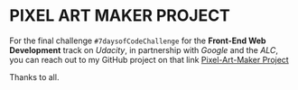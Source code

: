 # PIXEL ART MAKER PROJECT

For the final challenge `#7daysofCodeChallenge` for the **Front-End Web Development** track on _Udacity_, in 
partnership with _Google_ and the _ALC_, you can reach out to my GitHub project on that link 
[Pixel-Art-Maker Project](https://github.com/paulTchaa8/Pixel-Art-Maker.git)

Thanks to all.